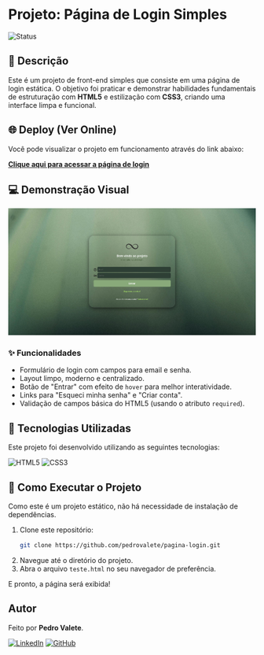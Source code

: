 # Projeto: Página de Login Simples

![Status](https://img.shields.io/badge/status-concluído-brightgreen)

## 📝 Descrição

Este é um projeto de front-end simples que consiste em uma página de login estática. O objetivo foi praticar e demonstrar habilidades fundamentais de estruturação com **HTML5** e estilização com **CSS3**, criando uma interface limpa e funcional.

## 🌐 Deploy (Ver Online)

Você pode visualizar o projeto em funcionamento através do link abaixo:

[**Clique aqui para acessar a página de login**](https://pedrovalete.github.io/pagina-login/teste.html)

## 💻 Demonstração Visual

![Demonstração da Página de Login](./imagem_projeto.png)

### ✨ Funcionalidades

- Formulário de login com campos para email e senha.
- Layout limpo, moderno e centralizado.
- Botão de "Entrar" com efeito de `hover` para melhor interatividade.
- Links para "Esqueci minha senha" e "Criar conta".
- Validação de campos básica do HTML5 (usando o atributo `required`).

## 🚀 Tecnologias Utilizadas

Este projeto foi desenvolvido utilizando as seguintes tecnologias:

![HTML5](https://img.shields.io/badge/HTML5-E34F26?style=for-the-badge&logo=html5&logoColor=white)
![CSS3](https://img.shields.io/badge/CSS3-1572B6?style=for-the-badge&logo=css3&logoColor=white)

## 📂 Como Executar o Projeto

Como este é um projeto estático, não há necessidade de instalação de dependências.

1.  Clone este repositório:
    ```bash
    git clone https://github.com/pedrovalete/pagina-login.git
    ```
2.  Navegue até o diretório do projeto.
3.  Abra o arquivo `teste.html` no seu navegador de preferência.

E pronto, a página será exibida!

## Autor

Feito por **Pedro Valete**.

[![LinkedIn](https://img.shields.io/badge/LinkedIn-0077B5?style=for-the-badge&logo=linkedin&logoColor=white)](https://www.linkedin.com/in/pedro-valete-527658380)
[![GitHub](https://img.shields.io/badge/GitHub-181717?style=for-the-badge&logo=github&logoColor=white)](https://github.com/pedrovalete/)
